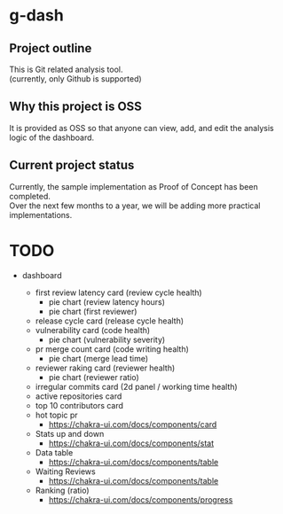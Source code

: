 # g-dash

## Project outline

This is Git related analysis tool.  
(currently, only Github is supported)

## Why this project is OSS

It is provided as OSS so that anyone can view, add, and edit the analysis logic of the dashboard.

## Current project status

Currently, the sample implementation as Proof of Concept has been completed.  
Over the next few months to a year, we will be adding more practical implementations.

# TODO

- dashboard

  - first review latency card (review cycle health)
    - pie chart (review latency hours)
    - pie chart (first reviewer)
  - release cycle card (release cycle health)
  - vulnerability card (code health)
    - pie chart (vulnerability severity)
  - pr merge count card (code writing health)
    - pie chart (merge lead time)
  - reviewer raking card (reviewer health)
    - pie chart (reviewer ratio)
  - irregular commits card (2d panel / working time health)
  - active repositories card
  - top 10 contributors card
  - hot topic pr
    - https://chakra-ui.com/docs/components/card
  - Stats up and down
    - https://chakra-ui.com/docs/components/stat
  - Data table
    - https://chakra-ui.com/docs/components/table
  - Waiting Reviews
    - https://chakra-ui.com/docs/components/table
  - Ranking (ratio)
    - https://chakra-ui.com/docs/components/progress
